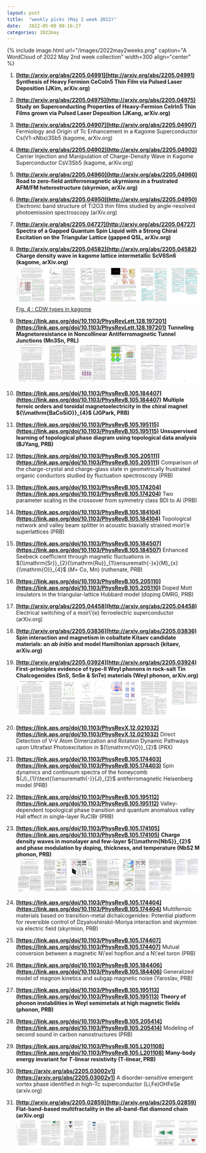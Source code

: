 ```yaml
---
layout: post
title:  "weekly picks (May 2 week 2022)"
date:   2022-05-08 00:16:27
categories: 2022may
---
```


{% include image.html url="/images/2022may2weeks.png" caption="A WordCloud of 2022 May 2nd week collection" width=300 align="center" %}



1. **[http://arxiv.org/abs/2205.04991](http://arxiv.org/abs/2205.04991)** **Synthesis of Heavy Fermion CeCoIn5 Thin Film via Pulsed Laser Deposition (JKim, arXiv.org)**

1. **[http://arxiv.org/abs/2205.04975](http://arxiv.org/abs/2205.04975)** **Study on Superconducting Properties of Heavy-Fermion CeIrIn5 Thin Films grown via Pulsed Laser Deposition (JKang, arXiv.org)**

1. **[http://arxiv.org/abs/2205.04907](http://arxiv.org/abs/2205.04907)** Fermiology and Origin of Tc Enhancement in a Kagome Superconductor Cs(V1-xNbx)3Sb5 (kagome, arXiv.org)

1. **[http://arxiv.org/abs/2205.04902](http://arxiv.org/abs/2205.04902)** Carrier Injection and Manipulation of Charge-Density Wave in Kagome Superconductor CsV3Sb5 (kagome, arXiv.org)

1. **[http://arxiv.org/abs/2205.04960](http://arxiv.org/abs/2205.04960)** **Road to zero-field antiferromagnetic skyrmions in a frustrated AFM/FM heterostructure (skyrmion, arXiv.org)**

1. **[http://arxiv.org/abs/2205.04950](http://arxiv.org/abs/2205.04950)** Electronic band structure of Ti2O3 thin films studied by angle-resolved photoemission spectroscopy (arXiv.org)

1. **[http://arxiv.org/abs/2205.04727](http://arxiv.org/abs/2205.04727)** **Spectra of a Gapped Quantum Spin Liquid with a Strong Chiral Excitation on the Triangular Lattice (gapped QSL, arXiv.org)**

1. **[http://arxiv.org/abs/2205.04582](http://arxiv.org/abs/2205.04582)** **Charge density wave in kagome lattice intermetallic ScV6Sn6 (kagome, arXiv.org)** ![](/images/2205.04582.pdf.jpg) [Fig. 4 : CDW types in kagome](/images/CDW_type.png)




1. **[https://link.aps.org/doi/10.1103/PhysRevLett.128.197201](https://link.aps.org/doi/10.1103/PhysRevLett.128.197201)** **Tunneling Magnetoresistance in Noncollinear Antiferromagnetic Tunnel Junctions (Mn3Sn, PRL)** ![](/images/PhysRevLett.128.197201.pdf.jpg)

1. **[https://link.aps.org/doi/10.1103/PhysRevB.105.184407](https://link.aps.org/doi/10.1103/PhysRevB.105.184407)** **Multiple ferroic orders and toroidal magnetoelectricity in the chiral magnet ${\\mathrm{BaCoSiO}}_{4}$ (JGPark, PRB)**

1. **[https://link.aps.org/doi/10.1103/PhysRevB.105.195115](https://link.aps.org/doi/10.1103/PhysRevB.105.195115)** **Unsupervised learning of topological phase diagram using topological data analysis (BJYang, PRB)**

1. **[https://link.aps.org/doi/10.1103/PhysRevB.105.205111](https://link.aps.org/doi/10.1103/PhysRevB.105.205111)** Comparison of the charge-crystal and charge-glass state in geometrically frustrated organic conductors studied by fluctuation spectroscopy (PRB)

1. **[https://link.aps.org/doi/10.1103/PhysRevB.105.174204](https://link.aps.org/doi/10.1103/PhysRevB.105.174204)** Two parameter scaling in the crossover from symmetry class BDI to AI (PRB)

1. **[https://link.aps.org/doi/10.1103/PhysRevB.105.184104](https://link.aps.org/doi/10.1103/PhysRevB.105.184104)** Topological network and valley beam splitter in acoustic biaxially strained moir\\'e superlattices (PRB)

1. **[https://link.aps.org/doi/10.1103/PhysRevB.105.184507](https://link.aps.org/doi/10.1103/PhysRevB.105.184507)** Enhanced Seebeck coefficient through magnetic fluctuations in ${\\mathrm{Sr}}_{2}{\\mathrm{Ru}}_{1\\ensuremath{-}x}{M}_{x}{\\mathrm{O}}_{4}$ ($M=$ Co, Mn) (ruthenate, PRB)

1. **[https://link.aps.org/doi/10.1103/PhysRevB.105.205110](https://link.aps.org/doi/10.1103/PhysRevB.105.205110)** Doped Mott insulators in the triangular-lattice Hubbard model (doping DMRG, PRB)



1. **[http://arxiv.org/abs/2205.04458](http://arxiv.org/abs/2205.04458)** Electrical switching of a moir\\'{e} ferroelectric superconductor (arXiv.org)

1. **[http://arxiv.org/abs/2205.03836](http://arxiv.org/abs/2205.03836)** **Spin interaction and magnetism in cobaltate Kitaev candidate materials: an $ab$ $initio$ and model Hamiltonian approach (kitaev, arXiv.org)**

1. **[http://arxiv.org/abs/2205.03924](http://arxiv.org/abs/2205.03924)** **First-principles evidence of type-II Weyl phonons in rock-salt Tin Chalcogenides (SnS, SnSe & SnTe) materials (Weyl phonon, arXiv.org)** ![](/images/2205.03924.pdf.jpg)



1. **[https://link.aps.org/doi/10.1103/PhysRevX.12.021032](https://link.aps.org/doi/10.1103/PhysRevX.12.021032)** Direct Detection of V-V Atom Dimerization and Rotation Dynamic Pathways upon Ultrafast Photoexcitation in ${\\mathrm{VO}}_{2}$ (PRX)

1. **[https://link.aps.org/doi/10.1103/PhysRevB.105.174403](https://link.aps.org/doi/10.1103/PhysRevB.105.174403)** Spin dynamics and continuum spectra of the honeycomb ${J}_{1}\\text{\\ensuremath{-}}{J}_{2}$ antiferromagnetic Heisenberg model (PRB)

1. **[https://link.aps.org/doi/10.1103/PhysRevB.105.195112](https://link.aps.org/doi/10.1103/PhysRevB.105.195112)** Valley-dependent topological phase transition and quantum anomalous valley Hall effect in single-layer RuClBr (PRB)

1. **[https://link.aps.org/doi/10.1103/PhysRevB.105.174105](https://link.aps.org/doi/10.1103/PhysRevB.105.174105)** **Charge density waves in monolayer and few-layer ${\\mathrm{NbS}}_{2}$ and phase modulation by doping, thickness, and temperature (NbS2 M phonon, PRB)** ![](/images/PhysRevB.105.174105.pdf.jpg)

1. **[https://link.aps.org/doi/10.1103/PhysRevB.105.174404](https://link.aps.org/doi/10.1103/PhysRevB.105.174404)** Multiferroic materials based on transition-metal dichalcogenides: Potential platform for reversible control of Dzyaloshinskii-Moriya interaction and skyrmion via electric field (skyrmion, PRB)

1. **[https://link.aps.org/doi/10.1103/PhysRevB.105.174407](https://link.aps.org/doi/10.1103/PhysRevB.105.174407)** Mutual conversion between a magnetic N\\'eel hopfion and a N\\'eel toron (PRB)

1. **[https://link.aps.org/doi/10.1103/PhysRevB.105.184406](https://link.aps.org/doi/10.1103/PhysRevB.105.184406)** Generalized model of magnon kinetics and subgap magnetic noise (Yaroslav, PRB)

1. **[https://link.aps.org/doi/10.1103/PhysRevB.105.195113](https://link.aps.org/doi/10.1103/PhysRevB.105.195113)** **Theory of phonon instabilities in Weyl semimetals at high magnetic fields (phonon, PRB)**

1. **[https://link.aps.org/doi/10.1103/PhysRevB.105.205414](https://link.aps.org/doi/10.1103/PhysRevB.105.205414)** Modeling of second sound in carbon nanostructures (PRB)

1. **[https://link.aps.org/doi/10.1103/PhysRevB.105.L201108](https://link.aps.org/doi/10.1103/PhysRevB.105.L201108)** **Many-body energy invariant for $T$-linear resistivity (T-linear, PRB)**




1. **[https://arxiv.org/abs/2205.03002v1](https://arxiv.org/abs/2205.03002v1)** A disorder-sensitive emergent vortex phase identified in high-Tc superconductor (Li,Fe)OHFeSe (arxiv.org)

1. **[http://arxiv.org/abs/2205.02859](http://arxiv.org/abs/2205.02859)** **Flat-band-based multifractality in the all-band-flat diamond chain (arXiv.org)** ![](/images/2205.02859.pdf.jpg)
